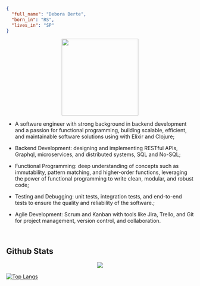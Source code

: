```json
{
  "full_name": "Debora Berte",
  "born_in": "RS",
  "lives_in": "SP"
}
``` 
<div align="center">
<img src="https://gifdb.com/images/high/programmer-cat-typing-on-laptop-j6rz6vr5mlfzl83h.webp" align="center" height="206" width="206" />
</div>  
  
- A software engineer with strong background in backend development and a passion for functional programming, building scalable, efficient, and maintainable software solutions using with Elixir and Clojure;  
  

- Backend Development: designing and implementing RESTful APIs, Graphql, microservices, and distributed systems, SQL and No-SQL;  
  
- Functional Programming: deep understanding of concepts such as immutability, pattern matching, and higher-order functions, leveraging the power of functional programming to write clean, modular, and robust code;  
  

- Testing and Debugging: unit tests, integration tests, and end-to-end tests to ensure the quality and reliability of the software.;  
  

- Agile Development: Scrum and Kanban with tools like Jira, Trello, and Git for project management, version control, and collaboration.  
  

<br/>  


## Github Stats  
<div align="center"><img src="https://github-readme-stats.vercel.app/api?username=debora-be&show_icons=true&count_private=true&hide_border=true" align="center" /></div>  

[![Top Langs](https://github-readme-stats.vercel.app/api/top-langs/?username=debora-be&langs_count=20&theme=dark)](https://github-readme-stats.vercel.app/api/top-langs/?username=maiquitome&langs_count=20&theme=radical)
